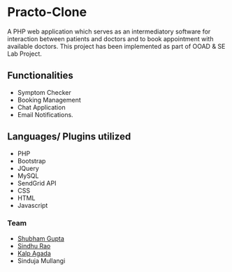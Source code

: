 # Practo-Clone
A PHP web application which serves as an intermediatory software for interaction between patients and doctors and to book appointment with available doctors. This project has been implemented as part of OOAD & SE Lab Project.

## Functionalities
- Symptom Checker
- Booking Management
- Chat Application
- Email Notifications.

## Languages/ Plugins utilized
- PHP
- Bootstrap
- JQuery
- MySQL
- SendGrid API
- CSS
- HTML
- Javascript

### Team
- [Shubham Gupta](https://github.com/IamShubhamGupto)
- [Sindhu Rao](https://github.com/sindhurao385)
- [Kalp Agada](https://github.com/kalp-a)
- Sinduja Mullangi
